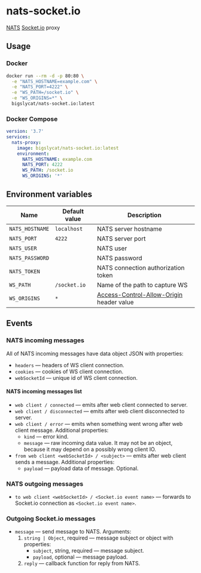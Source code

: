 # nats-socket.io

[NATS] [Socket.io] proxy

## Usage

### Docker

```sh
docker run --rm -d -p 80:80 \
  -e "NATS_HOSTNAME=example.com" \
  -e "NATS_PORT=4222" \
  -e "WS_PATH=/socket.io" \
  -e "WS_ORIGINS=*" \
  bigslycat/nats-socket.io:latest
```

### Docker Compose

```yaml
version: '3.7'
services:
  nats-proxy:
    image: bigslycat/nats-socket.io:latest
    environment:
      NATS_HOSTNAME: example.com
      NATS_PORT: 4222
      WS_PATH: /socket.io
      WS_ORIGINS: '*'
```

## Environment variables

| Name            | Default value | Description                                |
|-----------------|---------------|--------------------------------------------|
| `NATS_HOSTNAME` | `localhost`   | NATS server hostname                       |
| `NATS_PORT`     | `4222`        | NATS server port                           |
| `NATS_USER`     |               | NATS user                                  |
| `NATS_PASSWORD` |               | NATS password                              |
| `NATS_TOKEN`    |               | NATS connection authorization token        |
| `WS_PATH`       | `/socket.io`  | Name of the path to capture WS             |
| `WS_ORIGINS`    | `*`           | [Access-Control-Allow-Origin] header value |

## Events

### NATS incoming messages

All of NATS incoming messages have data object JSON with properties:

- `headers` — headers of WS client connection.
- `cookies` — cookies of WS client connection.
- `webSocketId` — unique id of WS client connection.

#### NATS incoming messages list

- `web client / connected` — emits after web client connected to server.
- `web client / disconnected` — emits after web client disconnected to server.
- `web client / error` — emits when something went wrong after web client message. Additional properties:
  - `kind` — error kind.
  - `message` — raw incoming data value. It may not be an object, because it may depend on a possibly wrong client IO.
- `from web client <webSocketId> / <subject>` — emits after web client sends a message. Additional properties:
  - `payload` — payload data of message. Optional.

### NATS outgoing messages

- `to web client <webSocketId> / <Socket.io event name>` — forwards to Socket.io connection as `<Socket.io event name>`.

### Outgoing Socket.io messages

- `message` — send message to NATS. Arguments:
  1. `string | Object`, required — message subject or object with properties:
     - `subject`, string, required — message subject.
     - `payload`, optional — message payload.
  2. `reply` — callback function for reply from NATS.

[NATS]: https://nats.io
[socket.io]: https://socket.io
[Access-Control-Allow-Origin]: https://developer.mozilla.org/en-US/docs/Web/HTTP/Headers/Access-Control-Allow-Origin
